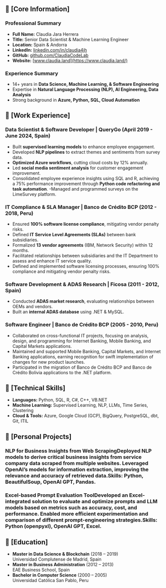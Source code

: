 ## 📌 [Core Information]
### **Professional Summary**
- **Full Name:** Claudia Jara Herrera  
- **Title:** Senior Data Scientist & Machine Learning Engineer  
- **Location:** Spain & Andorra  
- **LinkedIn:** [linkedin.com/in/claudia4jh](https://linkedin.com/in/claudia4jh/)  
- **GitHub:** [github.com/ClaudiaCodeLab](https://github.com/ClaudiaCodeLab)  
- **Website:** [www.claudia.land](https://www.claudia.land/)  

### **Experience Summary**
- 14+ years in **Data Science, Machine Learning, & Software Engineering**
- Expertise in **Natural Language Processing (NLP), AI Engineering, Data Analysis**
- Strong background in **Azure, Python, SQL, Cloud Automation**

## 📌 [Work Experience]
### **Data Scientist & Software Developer | QueryGo (April 2019 - June 2024, Spain)**
- Built **supervised learning models** to enhance employee engagement.
- Developed **NLP pipelines** to extract themes and sentiments from survey data.
- **Optimized Azure workflows**, cutting cloud costs by 12% annually.
- Led **social media sentiment analysis** for customer engagement improvement.
- Consolidated employee experience insights using SQL and R, achieving a 75% performance improvement through **Python code refactoring and task automation**.
-Managed and programmed surveys on the LimeSurvey platform.


### **IT Compliance & SLA Manager | Banco de Crédito BCP (2012 - 2018, Peru)**
- Ensured **100% software license compliance**, mitigating vendor penalty risks.
- Defined **IT Service Level Agreements (SLAs)** between bank subsidiaries.
- Formalized **13 vendor agreements** (IBM, Network Security) within 12 months.
- Facilitated relationships between subsidiaries and the IT Department to assess and enhance IT service quality.
- Defined and implemented software licensing processes, ensuring 100% compliance and mitigating vendor penalty risks.


### **Software Development & ADAS Research | Ficosa (2011 - 2012, Spain)**
- Conducted **ADAS market research**, evaluating relationships between OEMs and vendors.
- Built an **internal ADAS database** using .NET & MySQL.

### **Software Engineer | Banco de Crédito BCP (2005 - 2010, Peru)**
- Collaborated on cross-functional IT projects, focusing on analysis, design, and programming for Internet Banking, Mobile Banking, and Capital Markets applications.
- Maintained and supported Mobile Banking, Capital Markets, and Internet Banking applications, earning recognition for swift implementation of changes for new product launches.
- Participated in the migration of Banco de Crédito BCP and Banco de Crédito Bolivia applications to the .NET platform.

## 📌 [Technical Skills]
- **Languages:** Python, SQL, R, C#, C++, VB.NET
- **Machine Learning:** Supervised Learning, NLP, LLMs, Time Series, Clustering
- **Cloud & Tools:** Azure, Google Cloud (GCP), BigQuery, PostgreSQL, dbt, Git, ITIL

## 📌 [Personal Projects]
### NLP for Business Insights from Web ScrapingDeployed NLP models to derive critical business insights from service company data scraped from multiple websites. Leveraged OpenAI’s models for information extraction, improving the relevance and accuracy of retrieved data.Skills: Python, BeautifulSoup, OpenAI GPT, Pandas.
### Excel-based Prompt Evaluation ToolDeveloped an Excel-integrated solution to evaluate and optimize prompts and LLM models based on metrics such as accuracy, cost, and performance. Enabled more efficient experimentation and comparison of different prompt-engineering strategies.Skills: Python (openpyxl), OpenAI GPT, Excel.

## 📌 [Education]
- **Master in Data Science & Blockchain** (2018 – 2019)  
  Universidad Complutense de Madrid, Spain
- **Master in Business Administration** (2012 – 2013)  
  EAE Business School, Spain
- **Bachelor in Computer Science** (2000 – 2005)  
  Universidad Católica San Pablo, Peru
